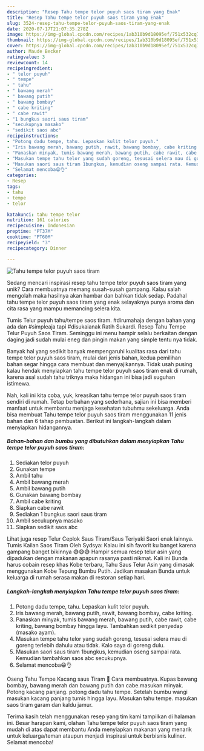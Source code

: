 ```yaml
---
description: "Resep Tahu tempe telor puyuh saos tiram yang Enak"
title: "Resep Tahu tempe telor puyuh saos tiram yang Enak"
slug: 3524-resep-tahu-tempe-telor-puyuh-saos-tiram-yang-enak
date: 2020-07-17T21:07:35.278Z
image: https://img-global.cpcdn.com/recipes/1ab310b9d18095ef/751x532cq70/tahu-tempe-telor-puyuh-saos-tiram-foto-resep-utama.jpg
thumbnail: https://img-global.cpcdn.com/recipes/1ab310b9d18095ef/751x532cq70/tahu-tempe-telor-puyuh-saos-tiram-foto-resep-utama.jpg
cover: https://img-global.cpcdn.com/recipes/1ab310b9d18095ef/751x532cq70/tahu-tempe-telor-puyuh-saos-tiram-foto-resep-utama.jpg
author: Maude Becker
ratingvalue: 3
reviewcount: 14
recipeingredient:
- " telor puyuh"
- " tempe"
- " tahu"
- " bawang merah"
- " bawang putih"
- " bawang bombay"
- " cabe kriting"
- " cabe rawit"
- "1 bungkus saori saus tiram"
- "secukupnya masako"
- "sedikit saos abc"
recipeinstructions:
- "Potong dadu tempe, tahu. Lepaskan kulit telor puyuh."
- "Iris bawang merah, bawang putih, rawit, bawang bombay, cabe kriting."
- "Panaskan minyak, tumis bawang merah, bawang putih, cabe rawit, cabe kriting, bawang bombay hingga layu. Tambahkan sedikit penyedap (masako ayam)."
- "Masukan tempe tahu telor yang sudah goreng, tesusai selera mau di goreng terlebih dahulu atau tidak. Kalo saya di goreng dulu."
- "Masukan saori saus tiram 1bungkus, kemudian oseng sampai rata. Kemudian tambahkan saos abc secukupnya."
- "Selamat mencoba😁👌"
categories:
- Resep
tags:
- tahu
- tempe
- telor

katakunci: tahu tempe telor 
nutrition: 161 calories
recipecuisine: Indonesian
preptime: "PT37M"
cooktime: "PT60M"
recipeyield: "3"
recipecategory: Dinner

---
```



![Tahu tempe telor puyuh saos tiram](https://img-global.cpcdn.com/recipes/1ab310b9d18095ef/751x532cq70/tahu-tempe-telor-puyuh-saos-tiram-foto-resep-utama.jpg)

Sedang mencari inspirasi resep tahu tempe telor puyuh saos tiram yang unik? Cara membuatnya memang susah-susah gampang. Kalau salah mengolah maka hasilnya akan hambar dan bahkan tidak sedap. Padahal tahu tempe telor puyuh saos tiram yang enak selayaknya punya aroma dan cita rasa yang mampu memancing selera kita.

Tumis Telur puyuh tahu/tempe saos tiram. #dirumahaja dengan bahan yang ada dan #simpleaja tapi #disukaianak Ratih Sukardi. Resep Tahu Tempe Telur Puyuh Saos Tiram. Seminggu ini menu hampir selalu berkaitan dengan daging jadi sudah mulai eneg dan pingin makan yang simple tentu nya tidak.

Banyak hal yang sedikit banyak mempengaruhi kualitas rasa dari tahu tempe telor puyuh saos tiram, mulai dari jenis bahan, kedua pemilihan bahan segar hingga cara membuat dan menyajikannya. Tidak usah pusing kalau hendak menyiapkan tahu tempe telor puyuh saos tiram enak di rumah, karena asal sudah tahu triknya maka hidangan ini bisa jadi suguhan istimewa.


Nah, kali ini kita coba, yuk, kreasikan tahu tempe telor puyuh saos tiram sendiri di rumah. Tetap berbahan yang sederhana, sajian ini bisa memberi manfaat untuk membantu menjaga kesehatan tubuhmu sekeluarga. Anda bisa membuat Tahu tempe telor puyuh saos tiram menggunakan 11 jenis bahan dan 6 tahap pembuatan. Berikut ini langkah-langkah dalam menyiapkan hidangannya.

<!--inarticleads1-->

##### Bahan-bahan dan bumbu yang dibutuhkan dalam menyiapkan Tahu tempe telor puyuh saos tiram:

1. Sediakan  telor puyuh
1. Gunakan  tempe
1. Ambil  tahu
1. Ambil  bawang merah
1. Ambil  bawang putih
1. Gunakan  bawang bombay
1. Ambil  cabe kriting
1. Siapkan  cabe rawit
1. Sediakan 1 bungkus saori saus tiram
1. Ambil secukupnya masako
1. Siapkan sedikit saos abc


Lihat juga resep Telur Ceplok Saus Tiram/Saus Teriyaki Saori enak lainnya. Tumis Kailan Saos Tiram Oleh Sydsya: Kalau ini sih favorit ku banget karena gampang banget bikinnya 😅😅😅 Hampir semua resep telur asin yang dipadukan dengan makanan apapun rasanya pasti nikmat. Kali ini Bunda harus cobain resep khas Kobe terbaru, Tahu Saus Telur Asin yang dimasak menggunakan Kobe Tepung Bumbu Putih. Jadikan masakan Bunda untuk keluarga di rumah serasa makan di restoran setiap hari. 

<!--inarticleads2-->

##### Langkah-langkah menyiapkan Tahu tempe telor puyuh saos tiram:

1. Potong dadu tempe, tahu. Lepaskan kulit telor puyuh.
1. Iris bawang merah, bawang putih, rawit, bawang bombay, cabe kriting.
1. Panaskan minyak, tumis bawang merah, bawang putih, cabe rawit, cabe kriting, bawang bombay hingga layu. Tambahkan sedikit penyedap (masako ayam).
1. Masukan tempe tahu telor yang sudah goreng, tesusai selera mau di goreng terlebih dahulu atau tidak. Kalo saya di goreng dulu.
1. Masukan saori saus tiram 1bungkus, kemudian oseng sampai rata. Kemudian tambahkan saos abc secukupnya.
1. Selamat mencoba😁👌


Oseng Tahu Tempe Kacang saus Tiram 🦪 Cara membuatnya. Kupas bawang bombay, bawang merah dan bawang putih dan cabe.masukan minyak. Potong kacang panjang. potong dadu tahu tempe. Setelah bumbu wangi masukan kacang panjang tumis hingga layu. Masukan tahu tempe. masukan saos tiram garam dan kaldu jamur. 

Terima kasih telah menggunakan resep yang tim kami tampilkan di halaman ini. Besar harapan kami, olahan Tahu tempe telor puyuh saos tiram yang mudah di atas dapat membantu Anda menyiapkan makanan yang menarik untuk keluarga/teman ataupun menjadi inspirasi untuk berbisnis kuliner. Selamat mencoba!
